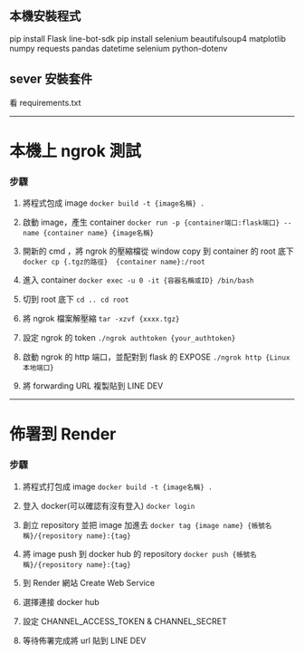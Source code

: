 ## 本機安裝程式

pip install Flask line-bot-sdk
pip install selenium beautifulsoup4 matplotlib numpy requests pandas datetime selenium python-dotenv

## sever 安裝套件

看 requirements.txt

---

# 本機上 ngrok 測試

### 步驟

1. 將程式包成 image
   `docker build -t {image名稱} .`
2. 啟動 image，產生 container
   `docker run -p {container端口:flask端口} --name {container name} {image名稱}`
3. 開新的 cmd ，將 ngrok 的壓縮檔從 window copy 到 container 的 root 底下
   `docker cp {.tgz的路徑}  {container name}:/root`
4. 進入 container
   `docker exec -u 0 -it {容器名稱或ID} /bin/bash `

5. 切到 root 底下
   `cd .. cd root `
6. 將 ngrok 檔案解壓縮
   `tar -xzvf {xxxx.tgz}`
7. 設定 ngrok 的 token
   `./ngrok authtoken {your_authtoken}`
8. 啟動 ngrok 的 http 端口，並配對到 flask 的 EXPOSE
   `./ngrok http {Linux本地端口}`
9. 將 forwarding URL 複製貼到 LINE DEV

---

# 佈署到 Render

### 步驟

1. 將程式打包成 image
   `docker build -t {image名稱} .`

2. 登入 docker(可以確認有沒有登入)
   `docker login`
3. 創立 repository 並把 image 加進去
   `docker tag {image name} {帳號名稱}/{repository name}:{tag}`
4. 將 image push 到 docker hub 的 repository
   `docker push {帳號名稱}/{repository name}:{tag}`
5. 到 Render 網站 Create Web Service
6. 選擇連接 docker hub
7. 設定 CHANNEL_ACCESS_TOKEN & CHANNEL_SECRET
8. 等待佈署完成將 url 貼到 LINE DEV
